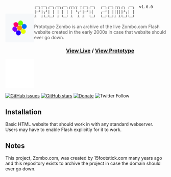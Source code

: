 <div>
    <img src="docs/logo.png"
        align="left"
        height="90"
        width="90"
        vspace="30" />

    ┌─┐┬─┐┌─┐┌┬┐┌─┐┌┬┐┬ ┬┌─┐┌─┐  ┌─┐┌─┐┌┬┐┌┐ ┌─┐  v1.0.0
    ├─┘├┬┘│ │ │ │ │ │ └┬┘├─┘├┤   ┌─┘│ ││││├┴┐│ │
    ┴  ┴└─└─┘ ┴ └─┘ ┴  ┴ ┴  └─┘  └─┘└─┘┴ ┴└─┘└─┘
</div>

> Prototype Zombo is an archive of the live Zombo.com Flash website created in the early 2000s in case that website should ever go down.

<h3 align="center">
    <a href="http://zombo.com">View Live</a>
    /
    <a href="https://prototypes.polymermallard.com/zombo">View Prototype</a>
</h3>

<img src="docs/spacer.gif" height="90" />

<a href="https://github.com/mattkenefick/prototype-zombo/issues"><img alt="GitHub issues" src="https://img.shields.io/github/issues/mattkenefick/prototype-zombo.svg"></a>
<a href="https://github.com/mattkenefick/prototype-zombo/stargazers"><img alt="GitHub stars" src="https://img.shields.io/github/stars/mattkenefick/prototype-zombo.svg"></a>
[![Donate](https://img.shields.io/badge/donate-paypal-blue.svg?style=flat-square)](https://paypal.me/polymermallard)
<img alt="Twitter Follow" src="https://img.shields.io/twitter/follow/mattkenefick.svg?label=MattKenefick&style=social">



## Installation
Basic HTML website that should work in with any standard webserver. Users may
have to enable Flash explicitly for it to work.


## Notes
This project, Zombo.com, was created by 15footstick.com many years ago and this
repository exists to archive the project in case the domain should ever go down.

